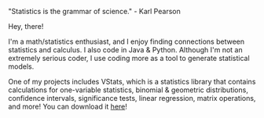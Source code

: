 "Statistics is the grammar of science." - Karl Pearson

Hey, there! 

I'm a math/statistics enthusiast, and I enjoy finding connections between statistics and calculus. I also code in Java & Python. Although I'm not an extremely serious coder, I use coding more as a tool to generate statistical models. 

One of my projects includes VStats, which is a statistics library that contains calculations for one-variable statistics, binomial & geometric distributions, confidence intervals, significance tests, linear regression, matrix operations, and more! You can download it <a href="https://captmd-11.github.io/blog/statscalculator/" target="_blank">here</a>! 

